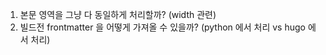 1. 본문 영역을 그냥 다 동일하게 처리할까? (width 관련)
2. 빌드전 frontmatter 을 어떻게 가져올 수 있을까? (python 에서 처리 vs hugo 에서 처리)